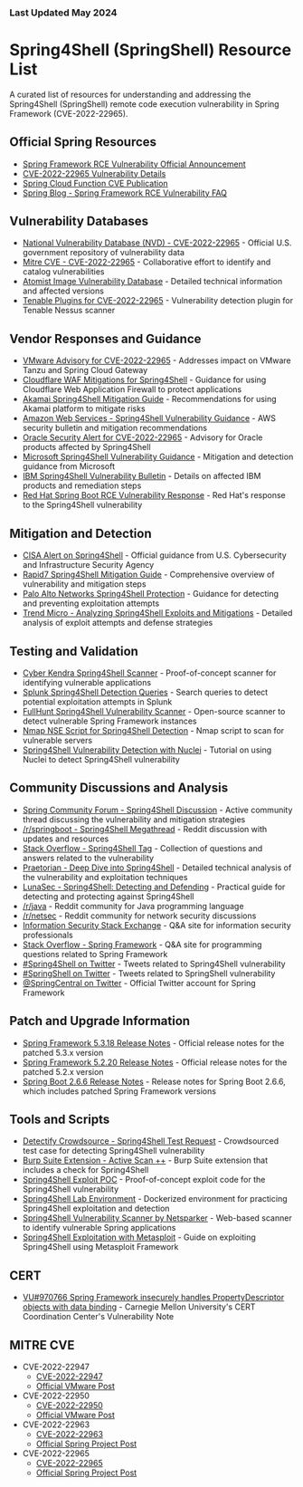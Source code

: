 ### Last Updated May 2024


# Spring4Shell (SpringShell) Resource List

A curated list of resources for understanding and addressing the Spring4Shell (SpringShell) remote code execution vulnerability in Spring Framework (CVE-2022-22965).

## Official Spring Resources

* [Spring Framework RCE Vulnerability Official Announcement](https://spring.io/blog/2022/03/31/spring-framework-rce-early-announcement)
* [CVE-2022-22965 Vulnerability Details](https://tanzu.vmware.com/security/cve-2022-22965)
* [Spring Cloud Function CVE Publication](https://spring.io/blog/2022/03/29/cve-report-published-for-spring-cloud-function)
* [Spring Blog - Spring Framework RCE Vulnerability FAQ](https://spring.io/blog/2022/04/01/spring-framework-rce-vulnerability-faq)

## Vulnerability Databases

* [National Vulnerability Database (NVD) - CVE-2022-22965](https://nvd.nist.gov/vuln/detail/CVE-2022-22965) - Official U.S. government repository of vulnerability data
* [Mitre CVE - CVE-2022-22965](https://cve.mitre.org/cgi-bin/cvename.cgi?name=CVE-2022-22965) - Collaborative effort to identify and catalog vulnerabilities
* [Atomist Image Vulnerability Database](https://dso.atomist.com/cve/CVE-2022-22965) - Detailed technical information and affected versions
* [Tenable Plugins for CVE-2022-22965](https://www.tenable.com/plugins/nessus/161337) - Vulnerability detection plugin for Tenable Nessus scanner

## Vendor Responses and Guidance

* [VMware Advisory for CVE-2022-22965](https://www.vmware.com/security/advisories/VMSA-2022-0010.html) - Addresses impact on VMware Tanzu and Spring Cloud Gateway
* [Cloudflare WAF Mitigations for Spring4Shell](https://blog.cloudflare.com/waf-mitigations-sping4shell/) - Guidance for using Cloudflare Web Application Firewall to protect applications
* [Akamai Spring4Shell Mitigation Guide](https://www.akamai.com/blog/security-research/spring4shell-mitigation-with-akamai) - Recommendations for using Akamai platform to mitigate risks
* [Amazon Web Services - Spring4Shell Vulnerability Guidance](https://aws.amazon.com/security/security-bulletins/AWS-2022-007/) - AWS security bulletin and mitigation recommendations
* [Oracle Security Alert for CVE-2022-22965](https://www.oracle.com/security-alerts/alert-cve-2022-22965.html) - Advisory for Oracle products affected by Spring4Shell
* [Microsoft Spring4Shell Vulnerability Guidance](https://msrc-blog.microsoft.com/2022/03/31/guidance-for-preventing-detecting-and-hunting-for-cve-2022-22965-spring4shell-exploits/) - Mitigation and detection guidance from Microsoft
* [IBM Spring4Shell Vulnerability Bulletin](https://www.ibm.com/support/pages/node/6564444) - Details on affected IBM products and remediation steps
* [Red Hat Spring Boot RCE Vulnerability Response](https://access.redhat.com/security/vulnerabilities/RHSB-2022-002) - Red Hat's response to the Spring4Shell vulnerability

## Mitigation and Detection

* [CISA Alert on Spring4Shell](https://www.cisa.gov/uscert/ncas/current-activity/2022/03/31/spring-framework-remote-code-execution-vulnerability-affecting) - Official guidance from U.S. Cybersecurity and Infrastructure Security Agency
* [Rapid7 Spring4Shell Mitigation Guide](https://www.rapid7.com/blog/post/2022/03/30/spring4shell-zero-day-vulnerability-in-spring-framework/) - Comprehensive overview of vulnerability and mitigation steps
* [Palo Alto Networks Spring4Shell Protection](https://www.paloaltonetworks.com/blog/prisma-cloud/spring4shell-vulnerability-protection/) - Guidance for detecting and preventing exploitation attempts
* [Trend Micro - Analyzing Spring4Shell Exploits and Mitigations](https://www.trendmicro.com/en_us/research/22/d/cve-2022-22965-analyzing-the-exploitation-of-spring4shell-vulner.html) - Detailed analysis of exploit attempts and defense strategies

## Testing and Validation

* [Cyber Kendra Spring4Shell Scanner](https://github.com/CyberKendra/Spring4Shell-POC) - Proof-of-concept scanner for identifying vulnerable applications
* [Splunk Spring4Shell Detection Queries](https://www.splunk.com/en_us/blog/security/detecting-spring4shell-cve-2022-22965-with-splunk.html) - Search queries to detect potential exploitation attempts in Splunk
* [FullHunt Spring4Shell Vulnerability Scanner](https://github.com/fullhunt/spring4shell-scan) - Open-source scanner to detect vulnerable Spring Framework instances
* [Nmap NSE Script for Spring4Shell Detection](https://github.com/Diverto/nse-spring4shell) - Nmap script to scan for vulnerable servers
* [Spring4Shell Vulnerability Detection with Nuclei](https://blog.projectdiscovery.io/spring4shell-springing-into-action/) - Tutorial on using Nuclei to detect Spring4Shell vulnerability

## Community Discussions and Analysis

* [Spring Community Forum - Spring4Shell Discussion](https://forum.spring.io/forum/spring-projects/security/179222-cve-2022-22965-spring4shell) - Active community thread discussing the vulnerability and mitigation strategies
* [/r/springboot - Spring4Shell Megathread](https://www.reddit.com/r/springboot/comments/tsy0c6/spring4shell_megathread_cve202222965/) - Reddit discussion with updates and resources
* [Stack Overflow - Spring4Shell Tag](https://stackoverflow.com/questions/tagged/spring4shell) - Collection of questions and answers related to the vulnerability
* [Praetorian - Deep Dive into Spring4Shell](https://www.praetorian.com/blog/spring-framework-remote-code-execution-spring4shell-explained/) - Detailed technical analysis of the vulnerability and exploitation techniques
* [LunaSec - Spring4Shell: Detecting and Defending](https://www.lunasec.io/docs/blog/spring-rce-vulnerabilities/) - Practical guide for detecting and protecting against Spring4Shell
* [/r/java](https://www.reddit.com/r/java/) - Reddit community for Java programming language
* [/r/netsec](https://www.reddit.com/r/netsec/) - Reddit community for network security discussions
* [Information Security Stack Exchange](https://security.stackexchange.com/questions/tagged/spring4shell) - Q&A site for information security professionals
* [Stack Overflow - Spring Framework](https://stackoverflow.com/questions/tagged/spring) - Q&A site for programming questions related to Spring Framework
* [#Spring4Shell on Twitter](https://twitter.com/hashtag/Spring4Shell) - Tweets related to Spring4Shell vulnerability
* [#SpringShell on Twitter](https://twitter.com/hashtag/SpringShell) - Tweets related to SpringShell vulnerability
* [@SpringCentral on Twitter](https://twitter.com/SpringCentral) - Official Twitter account for Spring Framework

## Patch and Upgrade Information

* [Spring Framework 5.3.18 Release Notes](https://github.com/spring-projects/spring-framework/releases/tag/v5.3.18) - Official release notes for the patched 5.3.x version
* [Spring Framework 5.2.20 Release Notes](https://github.com/spring-projects/spring-framework/releases/tag/v5.2.20) - Official release notes for the patched 5.2.x version
* [Spring Boot 2.6.6 Release Notes](https://github.com/spring-projects/spring-boot/releases/tag/v2.6.6) - Release notes for Spring Boot 2.6.6, which includes patched Spring Framework versions

## Tools and Scripts

* [Detectify Crowdsource - Spring4Shell Test Request](https://cs.detectify.com/post/7c40a4c3-c75a-4917-9acc-8e4e3093d6da) - Crowdsourced test case for detecting Spring4Shell vulnerability
* [Burp Suite Extension - Active Scan ++](https://portswigger.net/bappstore/3123d5b5f25c4128894d97ea1acc4976) - Burp Suite extension that includes a check for Spring4Shell
* [Spring4Shell Exploit POC](https://github.com/BobTheShoplifter/Spring4Shell-POC) - Proof-of-concept exploit code for the Spring4Shell vulnerability
* [Spring4Shell Lab Environment](https://github.com/adioss/spring4shell-lab) - Dockerized environment for practicing Spring4Shell exploitation and detection
* [Spring4Shell Vulnerability Scanner by Netsparker](https://www.netsparker.com/blog/web-security/spring4shell-rce-cve-2022-22965/) - Web-based scanner to identify vulnerable Spring applications
* [Spring4Shell Exploitation with Metasploit](https://www.rapid7.com/blog/post/2022/03/30/spring4shell-zero-day-vulnerability-in-spring-framework/) - Guide on exploiting Spring4Shell using Metasploit Framework

## CERT

* [VU#970766 Spring Framework insecurely handles PropertyDescriptor objects with data binding](https://www.kb.cert.org/vuls/id/970766) - Carnegie Mellon University's CERT Coordination Center's Vulnerability Note

## MITRE CVE

* CVE-2022-22947
  * [CVE-2022-22947](https://cve.mitre.org/cgi-bin/cvename.cgi?name=CVE-2022-22947)
  * [Official VMware Post](https://tanzu.vmware.com/security/cve-2022-22947)
* CVE-2022-22950
  * [CVE-2022-22950](https://cve.mitre.org/cgi-bin/cvename.cgi?name=CVE-2022-22950)
  * [Official VMware Post](https://tanzu.vmware.com/security/cve-2022-22947)
* CVE-2022-22963
  * [CVE-2022-22963](https://cve.mitre.org/cgi-bin/cvename.cgi?name=CVE-2022-CVE-2022-22963)
  * [Official Spring Project Post](https://spring.io/blog/2022/03/29/cve-report-published-for-spring-cloud-function)
* CVE-2022-22965
  * [CVE-2022-22965](https://cve.mitre.org/cgi-bin/cvename.cgi?name=CVE-2022-22965)
  * [Official Spring Project Post](https://spring.io/blog/2022/03/31/spring-framework-rce-early-announcement)
